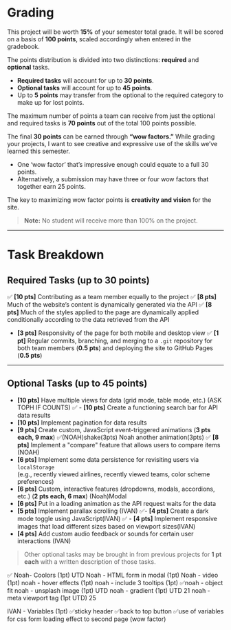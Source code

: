 # Grading

This project will be worth **15%** of your semester total grade. It will be scored on a basis of **100 points**, scaled accordingly when entered in the gradebook.

The points distribution is divided into two distinctions: **required** and **optional** tasks.  
- **Required tasks** will account for up to **30 points**.  
- **Optional tasks** will account for up to **45 points**.  
- Up to **5 points** may transfer from the optional to the required category to make up for lost points.

The maximum number of points a team can receive from just the optional and required tasks is **70 points** out of the total 100 points possible.

The final **30 points** can be earned through **“wow factors.”** While grading your projects, I want to see creative and expressive use of the skills we’ve learned this semester.  
- One ‘wow factor’ that’s impressive enough could equate to a full 30 points.  
- Alternatively, a submission may have three or four wow factors that together earn 25 points.

The key to maximizing wow factor points is **creativity and vision** for the site.

> **Note:** No student will receive more than 100% on the project.

---

# Task Breakdown

## Required Tasks (up to 30 points)

✅ **[10 pts]** Contributing as a team member equally to the project
✅ **[8 pts]** Much of the website’s content is dynamically generated via the API
✅ **[8 pts]** Much of the styles applied to the page are dynamically applied conditionally according to the data retrieved from the API
- **[3 pts]** Responsivity of the page for both mobile and desktop view
✅ **[1 pt]** Regular commits, branching, and merging to a `.git` repository for both team members (**0.5 pts**) and deploying the site to GitHub Pages (**0.5 pts**)

---

## Optional Tasks (up to 45 points)

- **[10 pts]** Have multiple views for data (grid mode, table mode, etc.) (ASK TOPH IF COUNTS)
✅ - **[10 pts]** Create a functioning search bar for API data results
- **[10 pts]** Implement pagination for data results
- **[9 pts]** Create custom, JavaScript event-triggered animations (**3 pts each, 9 max**) ✅(NOAH)shake(3pts) Noah another animation(3pts)
✅ **[8 pts]** Implement a "compare" feature that allows users to compare items (NOAH) 
- **[6 pts]** Implement some data persistence for revisiting users via `localStorage`  
  (e.g., recently viewed airlines, recently viewed teams, color scheme preferences)
- **[6 pts]** Custom, interactive features (dropdowns, modals, accordions, etc.) (**2 pts each, 6 max**) (Noah)Modal
- **[6 pts]** Put in a loading animation as the API request waits for the data
- **[5 pts]** Implement parallax scrolling (IVAN)
✅- **[4 pts]** Create a dark mode toggle using JavaScript(IVAN)
✅ - **[4 pts]** Implement responsive images that load different sizes based on viewport sizes(IVAN)
- **[4 pts]** Add custom audio feedback or sounds for certain user interactions (IVAN)

> Other optional tasks may be brought in from previous projects for **1 pt each** with a written description of those tasks.

✅ Noah- Coolors (1pt) UTD
Noah - HTML form in modal (1pt)
Noah - video (1pt)
noah - hover effects (1pt) 
noah - include 3 tooltips (1pt)
✅noah - object fit 
noah - unsplash image (1pt) UTD
noah - gradient (1pt) UTD 21
noah - meta viewport tag (1pt UTD) 25


IVAN - Variables (1pt)
✅sticky header
✅back to top button
✅use of variables for css
form
loading effect to second page (wow factor)
